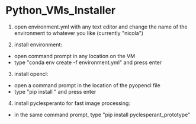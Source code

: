 # Python_VMs_Installer

1. open environment.yml with any text editor and change the name of the environment to whatever you like (currently "nicola")

2. install environment: 
  * open command prompt in any location on the VM
  * type "conda env create -f environment.yml" and press enter

3. install opencl:
  * open a command prompt in the location of the pyopencl file
  * type "pip install <pyopenclfilename>" and press enter

4. install pyclesperanto for fast image processing:
  * in the same command prompt, type "pip install pyclesperant_prototype"
